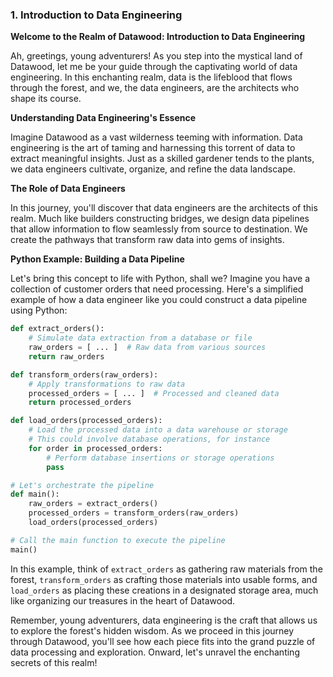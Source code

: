 ### 1. Introduction to Data Engineering

**Welcome to the Realm of Datawood: Introduction to Data Engineering**

Ah, greetings, young adventurers! As you step into the mystical land of Datawood, let me be your guide through the captivating world of data engineering. In this enchanting realm, data is the lifeblood that flows through the forest, and we, the data engineers, are the architects who shape its course.

**Understanding Data Engineering's Essence**

Imagine Datawood as a vast wilderness teeming with information. Data engineering is the art of taming and harnessing this torrent of data to extract meaningful insights. Just as a skilled gardener tends to the plants, we data engineers cultivate, organize, and refine the data landscape.

**The Role of Data Engineers**

In this journey, you'll discover that data engineers are the architects of this realm. Much like builders constructing bridges, we design data pipelines that allow information to flow seamlessly from source to destination. We create the pathways that transform raw data into gems of insights.

**Python Example: Building a Data Pipeline**

Let's bring this concept to life with Python, shall we? Imagine you have a collection of customer orders that need processing. Here's a simplified example of how a data engineer like you could construct a data pipeline using Python:

```python
def extract_orders():
    # Simulate data extraction from a database or file
    raw_orders = [ ... ]  # Raw data from various sources
    return raw_orders

def transform_orders(raw_orders):
    # Apply transformations to raw data
    processed_orders = [ ... ]  # Processed and cleaned data
    return processed_orders

def load_orders(processed_orders):
    # Load the processed data into a data warehouse or storage
    # This could involve database operations, for instance
    for order in processed_orders:
        # Perform database insertions or storage operations
        pass

# Let's orchestrate the pipeline
def main():
    raw_orders = extract_orders()
    processed_orders = transform_orders(raw_orders)
    load_orders(processed_orders)

# Call the main function to execute the pipeline
main()
```

In this example, think of `extract_orders` as gathering raw materials from the forest, `transform_orders` as crafting those materials into usable forms, and `load_orders` as placing these creations in a designated storage area, much like organizing our treasures in the heart of Datawood.

Remember, young adventurers, data engineering is the craft that allows us to explore the forest's hidden wisdom. As we proceed in this journey through Datawood, you'll see how each piece fits into the grand puzzle of data processing and exploration. Onward, let's unravel the enchanting secrets of this realm!